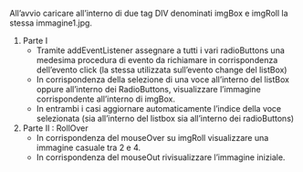 All’avvio caricare all’interno di due tag DIV denominati imgBox e imgRoll la stessa immagine1.jpg.
1. Parte I
   	* Tramite addEventListener assegnare a tutti i vari radioButtons una medesima procedura di evento da richiamare in corrispondenza dell’evento click (la stessa utilizzata sull’evento change del listBox)
  	* In corrispondenza della selezione di una voce all’interno del listBox oppure all’interno dei RadioButtons, visualizzare l’immagine corrispondente all’interno di imgBox.
  	* In entrambi i casi aggiornare automaticamente l’indice della voce selezionata (sia all’interno del listbox sia all’interno dei radioButtons)
2. Parte II : RollOver
    * In corrispondenza del mouseOver su imgRoll visualizzare una immagine casuale tra 2 e 4.
    * In corrispondenza del mouseOut rivisualizzare l’immagine iniziale.
